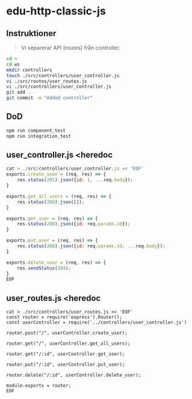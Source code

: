 # edu-http-classic-js

## Instruktioner

> Vi separerar API (routes) från controller.

```bash
cd ~
cd ws
mkdir controllers
touch ./src/controllers/user_controller.js
vi ./src/routes/user_routes.js
vi ./src/controllers/user_controller.js
git add .
git commit -m "Added controller"
```

## DoD

```bash
npm run component_test
npm run integration_test
```

## user_controller.js <heredoc

```js
cat > ./src/controllers/user_controller.js << 'EOF'
exports.create_user = (req, res) => {
    res.status(201).json({id: 1, ...req.body});
}

exports.get_all_users = (req, res) => {
    res.status(200).json([]);    
}

exports.get_user = (req, res) => {
    res.status(200).json({id: req.params.id});
}

exports.put_user = (req, res) => {
    res.status(200).json({id: req.params.id, ...req.body});
}

exports.delete_user = (req, res) => {
    res.sendStatus(204);
}
EOF
```

## user_routes.js <heredoc

```
cat > ./src/controllers/user_routes.js << 'EOF'
const router = require('express').Router();
const userController = require('../controllers/user_controller.js')

router.post("/", userController.create_user);

router.get("/", userController.get_all_users);

router.get("/:id", userController.get_user);

router.put("/:id", userController.put_user);

router.delete("/:id", userController.delete_user);

module.exports = router;
EOF
```
